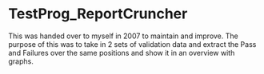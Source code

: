 # TestProg_ReportCruncher
This was handed over to myself in 2007 to maintain and improve. 
The purpose of this was to take in 2 sets of validation data and extract the Pass and Failures over the same positions and show it in an overview with graphs.

